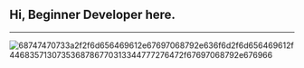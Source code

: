 
<h2><b>Hi, Beginner Developer here.</b></h2>

<hr> 

![68747470733a2f2f6d656469612e67697068792e636f6d2f6d656469612f4468357130735368786770313344777276472f67697068792e676966](https://github.com/francisNP/francisNP/assets/143946373/01a7808c-0b45-404d-b1d4-8c33539c6273)
